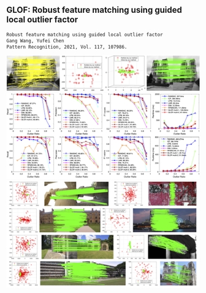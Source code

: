## GLOF: Robust feature matching using guided local outlier factor
```
Robust feature matching using guided local outlier factor
Gang Wang, Yufei Chen
Pattern Recognition, 2021, Vol. 117, 107986.
```
![](methodillustrate.png)
![](Outliers.png)
![](showImagesaaa.png)